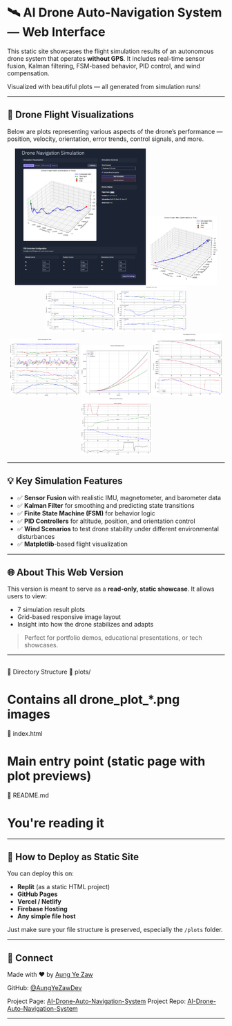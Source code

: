 # 🛰️ AI Drone Auto-Navigation System — Web Interface

This static site showcases the flight simulation results of an autonomous drone system that operates **without GPS**. It includes real-time sensor fusion, Kalman filtering, FSM-based behavior, PID control, and wind compensation.

Visualized with beautiful plots — all generated from simulation runs!

---

## 📸 Drone Flight Visualizations

Below are plots representing various aspects of the drone’s performance — position, velocity, orientation, error trends, control signals, and more.

<div align="center">
  <img src="images/screen-shot.png" width="60%"/>
  <img src="plots/drone_plot_0.png" width="32%" />
  <img src="plots/drone_plot_1.png" width="32%" />
  <img src="plots/drone_plot_2.png" width="32%" />
  <br/>
  <img src="plots/drone_plot_3.png" width="32%" />
  <img src="plots/drone_plot_4.png" width="32%" />
  <img src="plots/drone_plot_5.png" width="32%" />
  <br/>
  <img src="plots/drone_plot_6.png" width="32%" />
</div>

---

## 💡 Key Simulation Features

- ✅ **Sensor Fusion** with realistic IMU, magnetometer, and barometer data  
- ✅ **Kalman Filter** for smoothing and predicting state transitions  
- ✅ **Finite State Machine (FSM)** for behavior logic  
- ✅ **PID Controllers** for altitude, position, and orientation control  
- ✅ **Wind Scenarios** to test drone stability under different environmental disturbances  
- ✅ **Matplotlib**-based flight visualization

---

## 🌐 About This Web Version

This version is meant to serve as a **read-only, static showcase**. It allows users to view:

- 7 simulation result plots
- Grid-based responsive image layout
- Insight into how the drone stabilizes and adapts

> Perfect for portfolio demos, educational presentations, or tech showcases.

---

## 

📁 Directory Structure
📁 plots/ 

# Contains all drone_plot_*.png images 

📄 index.html 

# Main entry point (static page with plot previews) 

📄 README.md 

# You're reading it

---

## 🚀 How to Deploy as Static Site

You can deploy this on:

- **Replit** (as a static HTML project)
- **GitHub Pages**
- **Vercel / Netlify**
- **Firebase Hosting**
- **Any simple file host**

Just make sure your file structure is preserved, especially the `/plots` folder.

---

## 🔗 Connect

Made with ❤️ by [Aung Ye Zaw](https://www.linkedin.com/in/aungyezawdev)

GitHub: [@AungYeZawDev](https://github.com/AungYeZawDev)  

Project Page: [AI-Drone-Auto-Navigation-System](https://drone.thanlar.com)
Project Repo: [AI-Drone-Auto-Navigation-System](git@github.com:AungYeZawDev/AI-Drone-Auto-Navigation-System.git)

---


